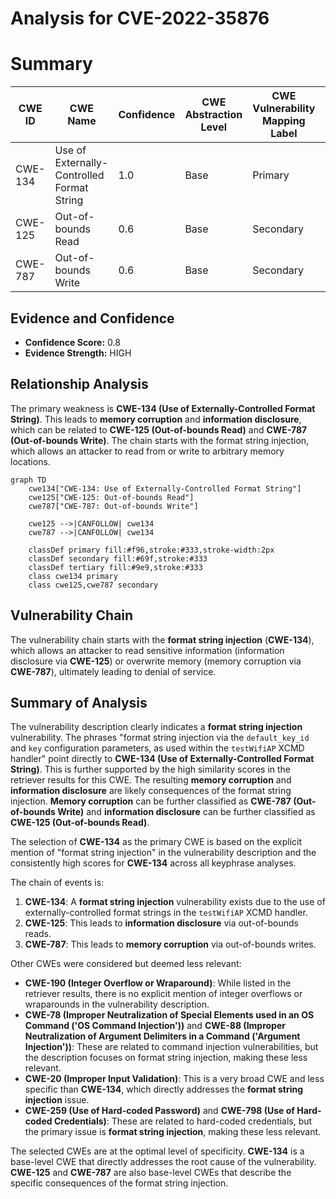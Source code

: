# Analysis for CVE-2022-35876

# Summary
| CWE ID | CWE Name | Confidence | CWE Abstraction Level | CWE Vulnerability Mapping Label | CWE-Vulnerability Mapping Notes |
|---|---|---|---|---|---|
| CWE-134 | Use of Externally-Controlled Format String | 1.0 | Base | Primary | Allowed |
| CWE-125 | Out-of-bounds Read | 0.6 | Base | Secondary | Allowed |
| CWE-787 | Out-of-bounds Write | 0.6 | Base | Secondary | Allowed |

## Evidence and Confidence

*   **Confidence Score:** 0.8
*   **Evidence Strength:** HIGH

## Relationship Analysis
The primary weakness is **CWE-134 (Use of Externally-Controlled Format String)**. This leads to **memory corruption** and **information disclosure**, which can be related to **CWE-125 (Out-of-bounds Read)** and **CWE-787 (Out-of-bounds Write)**. The chain starts with the format string injection, which allows an attacker to read from or write to arbitrary memory locations.

```mermaid
graph TD
    cwe134["CWE-134: Use of Externally-Controlled Format String"]
    cwe125["CWE-125: Out-of-bounds Read"]
    cwe787["CWE-787: Out-of-bounds Write"]
    
    cwe125 -->|CANFOLLOW| cwe134
    cwe787 -->|CANFOLLOW| cwe134
    
    classDef primary fill:#f96,stroke:#333,stroke-width:2px
    classDef secondary fill:#69f,stroke:#333
    classDef tertiary fill:#9e9,stroke:#333
    class cwe134 primary
    class cwe125,cwe787 secondary
```

## Vulnerability Chain
The vulnerability chain starts with the **format string injection** (**CWE-134**), which allows an attacker to read sensitive information (information disclosure via **CWE-125**) or overwrite memory (memory corruption via **CWE-787**), ultimately leading to denial of service.

## Summary of Analysis
The vulnerability description clearly indicates a **format string injection** vulnerability. The phrases "format string injection via the `default_key_id` and `key` configuration parameters, as used within the `testWifiAP` XCMD handler" point directly to **CWE-134 (Use of Externally-Controlled Format String)**. This is further supported by the high similarity scores in the retriever results for this CWE. The resulting **memory corruption** and **information disclosure** are likely consequences of the format string injection. **Memory corruption** can be further classified as **CWE-787 (Out-of-bounds Write)** and **information disclosure** can be further classified as **CWE-125 (Out-of-bounds Read)**.

The selection of **CWE-134** as the primary CWE is based on the explicit mention of "format string injection" in the vulnerability description and the consistently high scores for **CWE-134** across all keyphrase analyses.

The chain of events is:
1.  **CWE-134**: A **format string injection** vulnerability exists due to the use of externally-controlled format strings in the `testWifiAP` XCMD handler.
2.  **CWE-125**: This leads to **information disclosure** via out-of-bounds reads.
3.  **CWE-787**: This leads to **memory corruption** via out-of-bounds writes.

Other CWEs were considered but deemed less relevant:

*   **CWE-190 (Integer Overflow or Wraparound)**: While listed in the retriever results, there is no explicit mention of integer overflows or wraparounds in the vulnerability description.
*   **CWE-78 (Improper Neutralization of Special Elements used in an OS Command ('OS Command Injection'))** and **CWE-88 (Improper Neutralization of Argument Delimiters in a Command ('Argument Injection'))**: These are related to command injection vulnerabilities, but the description focuses on format string injection, making these less relevant.
*   **CWE-20 (Improper Input Validation)**: This is a very broad CWE and less specific than **CWE-134**, which directly addresses the **format string injection** issue.
*   **CWE-259 (Use of Hard-coded Password)** and **CWE-798 (Use of Hard-coded Credentials)**: These are related to hard-coded credentials, but the primary issue is **format string injection**, making these less relevant.

The selected CWEs are at the optimal level of specificity. **CWE-134** is a base-level CWE that directly addresses the root cause of the vulnerability. **CWE-125** and **CWE-787** are also base-level CWEs that describe the specific consequences of the format string injection.